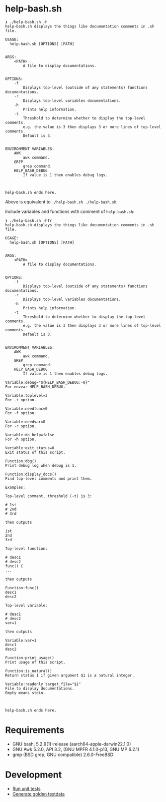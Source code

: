 # help-bash.sh

```
❯ ./help-bash.sh -h
help-bash.sh displays the things like documentation comments in .sh file.

USAGE:
  help-bash.sh [OPTIONS] [PATH]


ARGS:
    <PATH>
        A file to display documentations.


OPTIONS:
    -f
        Displays top-level (outside of any statements) functions documentations.
    -r
        Displays top-level variables documentations.
    -h
        Prints help information.
    -t
        Threshold to determine whether to display the top-level comments.
        e.g. the value is 3 then displays 3 or more lines of top-level comments.
        Default is 3.


ENVIRONMENT VARIABLES:
    AWK
        awk command.
    GREP
        grep command.
    HELP_BASH_DEBUG
        If value is 1 then enables debug logs.



help-bash.sh ends here.
```

Above is equivalent to `./help-bash.sh ./help-bash.sh`.

Include variables and functions with comment of `help-bash.sh`:

```
❯ ./help-bash.sh -hfr
help-bash.sh displays the things like documentation comments in .sh file.

USAGE:
  help-bash.sh [OPTIONS] [PATH]


ARGS:
    <PATH>
        A file to display documentations.


OPTIONS:
    -f
        Displays top-level (outside of any statements) functions documentations.
    -r
        Displays top-level variables documentations.
    -h
        Prints help information.
    -t
        Threshold to determine whether to display the top-level comments.
        e.g. the value is 3 then displays 3 or more lines of top-level comments.
        Default is 3.


ENVIRONMENT VARIABLES:
    AWK
        awk command.
    GREP
        grep command.
    HELP_BASH_DEBUG
        If value is 1 then enables debug logs.

Variable:debug="${HELP_BASH_DEBUG:-0}"
For envvar HELP_BASH_DEBUG.

Variable:toplevel=3
For -t option.

Variable:needfunc=0
For -f option.

Variable:needvar=0
For -r option.

Variable:do_help=false
For -h option.

Variable:exit_status=0
Exit status of this script.

Function:dbg()
Print debug log when debug is 1.

Function:display_docs()
Find top-level comments and print them.

Examples:

Top-level comment, threshold (-t) is 3:

# 1st
# 2nd
# 3rd

then outputs

1st
2nd
3rd

Top-level function:

# desc1
# desc2
func() {
...

then outputs

Function:func()
desc1
desc2

Top-level variable:

# desc1
# desc2
var=1

then outputs

Variable:var=1
desc1
desc2

Function:print_usage()
Print usage of this script.

Function:is_natural()
Return status 1 if given argument $1 is a natural integer.

Variable:readonly target_file="$1"
File to display documentations.
Empty means stdin.



help-bash.sh ends here.
```

# Requirements

- GNU bash, 5.2.9(1)-release (aarch64-apple-darwin22.1.0)
- GNU Awk 5.2.0, API 3.2, (GNU MPFR 4.1.0-p13, GNU MP 6.2.1)
- grep (BSD grep, GNU compatible) 2.6.0-FreeBSD

# Development

- [Run unit tests](./run-test.sh)
- [Generate golden testdata](./generate-golden.sh)
